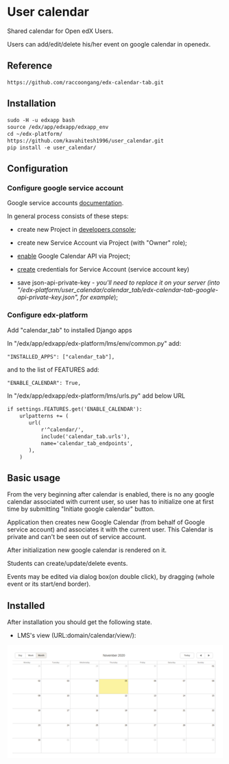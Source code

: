 # User calendar

Shared calendar for Open edX Users.

Users can add/edit/delete his/her event on google calendar in openedx.

## Reference
    https://github.com/raccoongang/edx-calendar-tab.git

## Installation

    sudo -H -u edxapp bash
    source /edx/app/edxapp/edxapp_env
    cd ~/edx-platform/
    https://github.com/kavahitesh1996/user_calendar.git
    pip install -e user_calendar/


## Configuration

### Configure google service account

Google service accounts [documentation](https://developers.google.com/identity/protocols/OAuth2ServiceAccount).

In general process consists of these steps:

* create new Project in [developers console](https://console.developers.google.com/projectselector/iam-admin/serviceaccounts);

* create new Service Account via Project (with "Owner" role);

* [enable] Google Calendar API via Project;

[enable]: https://console.developers.google.com/apis/dashboard

* [create] credentials for Service Account (service account key)

* save json-api-private-key - _you'll need to replace it on your server
  (into "/edx-platform/user_calendar/calendar_tab/edx-calendar-tab-google-api-private-key.json", for example_);

[create]: https://console.developers.google.com/apis/credentials

### Configure edx-platform

Add "calendar_tab" to installed Django apps

In "/edx/app/edxapp/edx-platform/lms/env/common.py" add:

    "INSTALLED_APPS": ["calendar_tab"],

and to the list of FEATURES add:

    "ENABLE_CALENDAR": True,

In "/edx/app/edxapp/edx-platform/lms/urls.py" add below URL

    if settings.FEATURES.get('ENABLE_CALENDAR'):
        urlpatterns += (
           url(
               r'^calendar/',
               include('calendar_tab.urls'),
               name='calendar_tab_endpoints',
           ),
        )

## Basic usage

From the very beginning after calendar is enabled, there is no
any google calendar associated with current user, so user has to
initialize one at first time by submitting "Initiate google
calendar" button.

Application then creates new Google Calendar (from behalf of Google
service account) and associates it with the current user.
This Calendar is private and can't be seen out of service account.

After initialization new google calendar is rendered on it.

Students can create/update/delete events.

Events may be edited via dialog box(on double click), by dragging
(whole event or its start/end border).


## Installed

After installation you should get the following state.

* LMS's view (URL:domain/calendar/view/): 

![Calendar page](doc/img/lms_calander.png)
